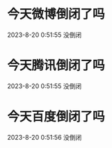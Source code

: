 # 今天微博倒闭了吗

2023-8-20 0:51:55 没倒闭

# 今天腾讯倒闭了吗

2023-8-20 0:51:55 没倒闭

# 今天百度倒闭了吗

2023-8-20 0:51:56 没倒闭

